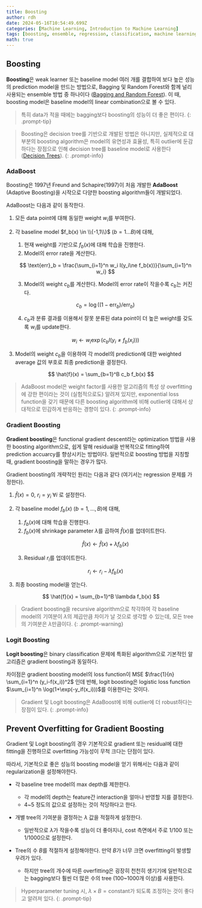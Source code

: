 ```yaml
---
title: Boosting
author: rdh
date: 2024-05-16T10:54:49.699Z
categories: [Machine Learning, Introduction to Machine Learning]
tags: [boosting, ensemble, regression, classification, machine learning]
math: true
---
```

## Boosting
**Boosting**은 weak learner 또는 baseline model 여러 개를 결합하여 보다 높은 성능의 prediction model을 만드는 방법으로, Bagging 및 Random Forest와 함께 널리 사용되는 ensemble 방법 중 하나이다 ([Bagging and Random Forest](https://rohdonghyun.github.io/posts/Bagging-and-Random-Forest/)). 이 때, boosting model은 baseline model의 linear combination으로 볼 수 있다.

> 특히 data가 적을 때에는 bagging보다 boosting의 성능이 더 좋은 편이다.
{: .prompt-tip}

> Boosting은 decision tree를 기반으로 개발된 방법은 아니지만, 실제적으로 대부분의 boosting algorithm은 model의 유연성과 효율성, 특히 outlier에 둔감하다는 장점으로 인해 decision tree를 baseline model로 사용한다 ([Decision Trees](https://rohdonghyun.github.io/posts/Decision-Trees/)).
{: .prompt-info}

### AdaBoost
Boosting은 1997년 Freund and Schapire(1997)이 처음 개발한 **AdaBoost** (Adaptive Boosting)을 시작으로 다양한 boosting algorithm들이 개발되었다.

AdaBoost는 다음과 같이 동작한다.

1. 모든 data point에 대해 동일한 weight $w_i$를 부여한다.
2. 각 baseline model $f_b(x) \in \\{-1,1\\}$ ($b=1\dots B$)에 대해,
    1. 현재 weight를 기반으로 $f_b(x)$에 대해 학습을 진행한다. 
    2. Model의 error rate을 계산한다.
    
    $$
    \text{err}_b = \frac{\sum_{i=1}^n w_i I(y_i\ne f_b(x))}{\sum_{i=1}^n w_i}
    $$

    3. Model의 weight $c_b$를 계산한다. Model의 error rate이 작을수록 $c_b$는 커진다.

    $$
    c_b = \log((1-\text{err}_b)/\text{err}_b)
    $$

    4. $c_b$과 분류 결과를 이용해서 잘못 분류된 data point이 더 높은 weight를 갖도록 $w_i$를 update한다.

    $$
    w_i \leftarrow w_i \exp(c_b I(y_i \ne f_b(x_i)))
    $$

3. Model의 weight $c_b$을 이용하여 각 model의 prediction에 대한 weighted average 값의 부호로 최종 prediction을 결정한다.

$$
\hat{f}(x) = \sum_{b=1}^B c_b f_b(x)
$$

> AdaBoost model은 weight factor를 사용한 알고리즘의 특성 상 overfitting에 강한 편이라는 것이 (실험적으로도) 알려져 있지만, exponential loss function을 갖기 때문에 다른 boosting algorithm에 비해 outlier에 대해서 상대적으로 민감하게 반응하는 경향이 있다.
{: .prompt-info}

### Gradient Boosting 
**Gradient boosting**은 functional gradient descent라는 optimization 방법을 사용한 boosting algorithm으로, 쉽게 말해 residual을 반복적으로 fitting하여 prediction accuarcy를 향상시키는 방법이다. 일반적으로 boosting 방법을 지칭할 때, gradient boosting을 말하는 경우가 많다. 

Gradient boosting의 개략적인 원리는 다음과 같다 (여기서는 regression 문제를 가정한다).

1. $\hat{f}(x)=0$, $r_i=y_i \; \forall i$ 로 설정한다.
2. 각 baseline model $f_b(x)$ ($b=1,\dots,B$)에 대해,
    1. $f_b(x)$에 대해 학습을 진행한다.
    2. $f_b(x)$에 shrinkage parameter $\lambda$를 곱하여 $\hat{f}(x)$를 업데이트한다.

    $$
    \hat{f}(x) \leftarrow \hat{f}(x) + \lambda f_b(x)
    $$

    3. Residual $r_i$를 업데이트한다.

    $$
    r_i \leftarrow r_i - \lambda f_b(x)
    $$

3. 최종 boosting model을 얻는다.

$$
\hat{f}(x) = \sum_{b=1}^B \lambda f_b(x)
$$

> Gradient boosting을 recursive algorithm으로 착각하여 각 baseline model의 기여분이 $\lambda$의 제곱만큼 차이가 날 것으로 생각할 수 있는데, 모든 tree의 기여분은 $\lambda$만큼이다.
{: .prompt-warning}

### Logit Boosting
**Logit boosting**은 binary classification 문제에 특화된 algorithm으로 기본적인 알고리즘은 gradient boosting과 동일하다.

차이점은 gradient boosting model의 loss function이 MSE $\frac{1}{n} \sum_{i=1}^n (y_i-f(x_i))^2$ 인데 반해, logit boosting은 logistic loss function $\sum_{i=1}^n \log(1+\exp(-y_if(x_i)))$를 이용한다는 것이다.

> Gradient 및 Logit boosting은 AdaBoost에 비해 outlier에 더 robust하다는 장점이 있다.
{: .prompt-info}

## Prevent Overfitting for Gradient Boosting
Gradient 및 Logit boosting의 경우 기본적으로 gradient 또는 residual에 대한 fitting을 진행하므로 overfitting 가능성이 무척 크다는 단점이 있다.

따라서, 기본적으로 좋은 성능의 boosting model을 얻기 위해서는 다음과 같이 regularization을 설정해야한다.

* 각 baseline tree model의 max depth를 제한한다. 
  * 각 model의 depth는 feature간 interaction을 얼마나 반영할 지를 결정한다.
  * 4~5 정도의 값으로 설정하는 것이 적당하다고 한다.

* 개별 tree의 기여분을 결정하는 $\lambda$ 값을 적절하게 설정한다.
  * 일반적으로 $\lambda$가 작을수록 성능이 더 좋아지나, cost 측면에서 주로 1/100 또는 1/1000으로 설정한다.

* Tree의 수 $B$를 적절하게 설정해야한다. 만약 $B$가 너무 크면 overfitting이 발생할 우려가 있다.
  * 하지만 tree의 개수에 따른 overfitting은 굉장히 천천히 생기기에 일반적으로는 bagging보다 훨씬 더 많은 수의 tree (100~1000개 이상)를 사용한다.

> Hyperparameter tuning 시, $\lambda \times B = \text{constant}$가 되도록 조정하는 것이 좋다고 알려져 있다.
{: .prompt-tip}